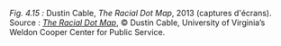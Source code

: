 *Fig. 4.15 :* Dustin Cable, *The Racial Dot Map*, 2013 (captures d'écrans).  
Source : [*The Racial Dot Map*](http://demographics.virginia.edu/DotMap/index.html), © Dustin Cable, University of Virginia’s Weldon Cooper Center for Public Service.